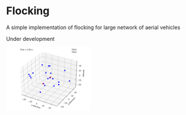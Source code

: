 # Flocking

A simple implementation of flocking for large network of aerial vehicles

Under development 


<p float="center">
  <img src="https://github.com/tjards/flocking_network/blob/master/Figs/animation_init4.gif" width="45%" />
</p>

<div align="left"> 


